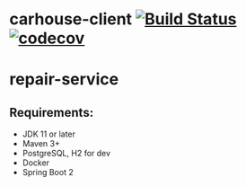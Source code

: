 # carhouse-client [![Build Status](https://travis-ci.com/Java-Arctic-Ratel/repair-service.svg?branch=master)](https://travis-ci.com/Java-Arctic-Ratel/repair-service) [![codecov](https://codecov.io/gh/Java-Arctic-Ratel/repair-service/branch/master/graph/badge.svg)](https://codecov.io/gh/Java-Arctic-Ratel/repair-service)
# repair-service


## Requirements: 
- JDK 11 or later
- Maven 3+
- PostgreSQL‍, H2 for dev
- Docker
- Spring Boot 2
